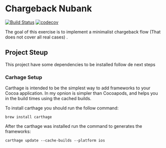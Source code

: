 # Chargeback Nubank

[![Build Status](https://www.bitrise.io/app/cd342703b82274ad/status.svg?token=mzGBmxzxGbB4C-iDkEkR4g&branch=develop)](https://www.bitrise.io/app/cd342703b82274ad)
[![codecov](https://codecov.io/gh/mendesbarreto/chargeback-nubank/branch/develop/graph/badge.svg?token=ANmHedLdlw)](https://codecov.io/gh/mendesbarreto/chargeback-nubank)


The goal of this exercise is to implement a minimalist chargeback flow (That does not cover all real cases) .

## Project Steup

This project have some dependencies to be installed follow de next steps  

### Carhage Setup

Carthage is intended to be the simplest way to add frameworks to your Cocoa application. 
In my opnion is simpler than Cocoapods, and helps you in the build times using the cached builds.

To install carthage you should run the follow command: 

```shell
brew install carthage
```

After the carthage was installed run the command to generates the frameworks: 

```shell
carthage update --cache-builds --platform ios
```

